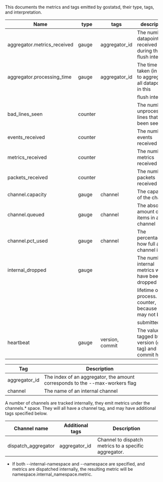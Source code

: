 This documents the metrics and tags emitted by gostatsd, their type, tags, and interpretation.

| Name                         | type    | tags            | description
| ---------------------------- | ------- | --------------- | -----------
| aggregator.metrics_received  | gauge   | aggregator_id   | The number of datapoints received during the flush interval
| aggregator.processing_time   | gauge   | aggregator_id   | The time taken (in ms) to aggregate all datapoints in this
|                              |         |                 | flush interval
| bad_lines_seen               | counter |                 | The number of unprocessable lines that have been seen
| events_received              | counter |                 | The number of events received
| metrics_received             | counter |                 | The number of metrics received
| packets_received             | counter |                 | The number of packets received
| channel.capacity             | gauge   | channel         | The capacity of the channel
| channel.queued               | gauge   | channel         | The absolute amount of items in a channel
| channel.pct_used             | gauge   | channel         | The percentage of how full a channel is
| internal_dropped             | gauge   |                 | The number of internal metrics which have been dropped in the
|                              |         |                 | lifetime of the process.  Not a counter, because it may not be
|                              |         |                 | submitted.
| heartbeat                    | gauge   | version, commit | The value 0, tagged by the version (git tag) and short commit hash


| Tag           | Description
| ------------- | -----------
| aggregator_id | The index of an aggregator, the amount corresponds to the --max-workers flag
| channel       | The name of an internal channel


A number of channels are tracked internally, they emit metrics under the channels.* space.  They will all have a
channel tag, and may have additional tags specified below.

| Channel name        | Additional tags | Description
| ------------------- | --------------- | -----------
| dispatch_aggregator | aggregator_id   | Channel to dispatch metrics to a specific aggregator.


- If both --internal-namespace and --namespace are specified, and metrics are dispatched internally, the resulting
  metric will be namespace.internal_namespace.metric.
